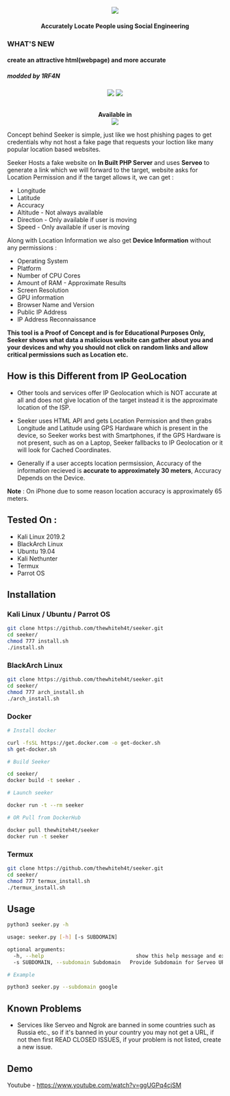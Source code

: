 <p align="center"><img src="https://i.imgur.com/iLLX7A8.png"></p>
<h4 align="center">
Accurately Locate People using Social Engineering
</h4>
<h3>WHAT'S NEW</h3>
<h4
>create an attractive html(webpage) and  more accurate</h4>
<h5>modded by 1RF4N</h5>
<p align="center">
<img src="https://img.shields.io/badge/Python-3-brightgreen.svg?style=plastic">
<img src="https://img.shields.io/badge/Docker-✔-blue.svg?style=plastic">
</p>

<p align="center">
  <br>
  <b>Available in</b>
  <br>
  <img src="https://i.imgur.com/IPiAUZi.png">
</p>

Concept behind Seeker is simple, just like we host phishing pages to get credentials why not host a fake page that requests your loction like many popular location based websites.

Seeker Hosts a fake website on **In Built PHP Server** and uses **Serveo** to generate a link which we will forward to the target, website asks for Location Permission and if the target allows it, we can get :

* Longitude
* Latitude
* Accuracy
* Altitude - Not always available
* Direction - Only available if user is moving
* Speed - Only available if user is moving

Along with Location Information we also get **Device Information** without any permissions :

* Operating System
* Platform
* Number of CPU Cores
* Amount of RAM - Approximate Results
* Screen Resolution
* GPU information
* Browser Name and Version
* Public IP Address
* IP Address Reconnaissance

**This tool is a Proof of Concept and is for Educational Purposes Only, Seeker shows what data a malicious website can gather about you and your devices and why you should not click on random links and allow critical permissions such as Location etc.**

## How is this Different from IP GeoLocation

* Other tools and services offer IP Geolocation which is NOT accurate at all and does not give location of the target instead it is the approximate location of the ISP.

* Seeker uses HTML API and gets Location Permission and then grabs Longitude and Latitude using GPS Hardware which is present in the device, so Seeker works best with Smartphones, if the GPS Hardware is not present, such as on a Laptop, Seeker fallbacks to IP Geolocation or it will look for Cached Coordinates.  

* Generally if a user accepts location permsission, Accuracy of the information recieved is **accurate to approximately 30 meters**, Accuracy Depends on the Device.

**Note** : On iPhone due to some reason location accuracy is approximately 65 meters.

## Tested On :

* Kali Linux 2019.2
* BlackArch Linux
* Ubuntu 19.04
* Kali Nethunter
* Termux
* Parrot OS

## Installation

### Kali Linux / Ubuntu / Parrot OS

```bash
git clone https://github.com/thewhiteh4t/seeker.git
cd seeker/
chmod 777 install.sh
./install.sh
```

### BlackArch Linux

```bash
git clone https://github.com/thewhiteh4t/seeker.git
cd seeker/
chmod 777 arch_install.sh
./arch_install.sh
```

### Docker

```bash
# Install docker

curl -fsSL https://get.docker.com -o get-docker.sh
sh get-docker.sh

# Build Seeker

cd seeker/
docker build -t seeker .

# Launch seeker

docker run -t --rm seeker

# OR Pull from DockerHub

docker pull thewhiteh4t/seeker
docker run -t seeker
```

### Termux

```bash
git clone https://github.com/thewhiteh4t/seeker.git
cd seeker/
chmod 777 termux_install.sh
./termux_install.sh
```

## Usage

```bash
python3 seeker.py -h

usage: seeker.py [-h] [-s SUBDOMAIN]

optional arguments:
  -h, --help                              show this help message and exit
  -s SUBDOMAIN, --subdomain Subdomain 	Provide Subdomain for Serveo URL ( Optional )

# Example

python3 seeker.py --subdomain google
```

## Known Problems

* Services like Serveo and Ngrok are banned in some countries such as Russia etc., so if it's banned in your country you may not get a URL, if not then first READ CLOSED ISSUES, if your problem is not listed, create a new issue.

## Demo

Youtube - https://www.youtube.com/watch?v=ggUGPq4cjSM
